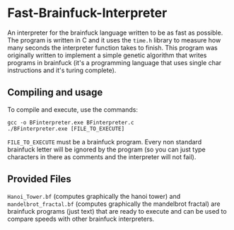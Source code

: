 # Fast-Brainfuck-Interpreter
An interpreter for the brainfuck language written to be as fast as possible.
The program is written in C and it uses the `time.h` library to measure how many seconds the interpreter function takes to finish.
This program was originally written to implement a simple genetic algorithm that writes programs in brainfuck (it's a programming language that uses single char instructions and it's turing complete).

## Compiling and usage
To compile and execute, use the commands:
```
gcc -o BFinterpreter.exe BFinterpreter.c 
./BFinterpreter.exe [FILE_TO_EXECUTE]
```
`FILE_TO_EXECUTE` must be a brainfuck program. 
Every non standard brainfuck letter will be ignored by the program (so you can just type characters in there as comments and the interpreter will not fail).

## Provided Files
`Hanoi_Tower.bf` (computes graphically the hanoi tower) and `mandelbrot_fractal.bf` (computes graphically the mandelbrot fractal) are brainfuck programs (just text) that are ready to execute and can be used to compare speeds with other brainfuck interpreters.
